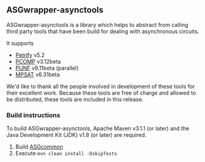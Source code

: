 ASGwrapper-asynctools
---------------------

ASGwrapper-asynctools is a library which helps to abstract from calling third party tools that have been build for dealing with asynchronous circuits.

It supports
* [Petrify](https://www.cs.upc.edu/~jordicf/petrify/) v5.2
* [PCOMP](http://homepages.cs.ncl.ac.uk/victor.khomenko/tools/tools.html) v3.12beta
* [PUNF](http://homepages.cs.ncl.ac.uk/victor.khomenko/tools/tools.html) v9.11beta (parallel)
* [MPSAT](http://homepages.cs.ncl.ac.uk/victor.khomenko/tools/tools.html) v6.31beta

We'd like to thank all the people involved in development of these tools for their excellent work. Because these tools are free of charge and allowed to be distributed, these tools are included in this release.

### Build instructions ###

To build ASGwrapper-asynctools, Apache Maven v3.1.1 (or later) and the Java Development Kit (JDK) v1.8 (or later) are required.

1. Build [ASGcommon](https://github.com/hpiasg/asgcommon)
2. Execute `mvn clean install -DskipTests`